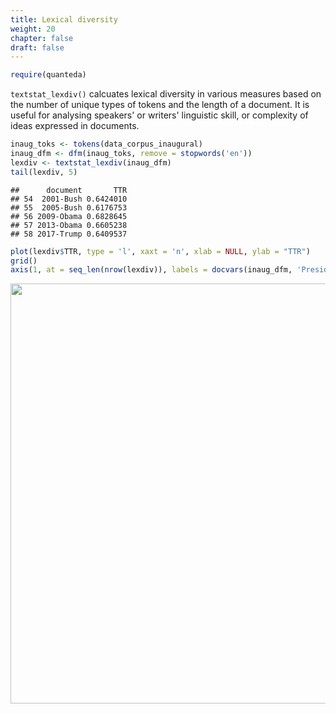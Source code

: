 ```yaml
---
title: Lexical diversity
weight: 20
chapter: false
draft: false
---
```



```r
require(quanteda)
```

`textstat_lexdiv()` calcuates lexical diversity in various measures based on the number of unique types of tokens and the length of a document. It is useful for analysing speakers' or writers' linguistic skill, or complexity of ideas expressed in documents.


```r
inaug_toks <- tokens(data_corpus_inaugural)
inaug_dfm <- dfm(inaug_toks, remove = stopwords('en'))
lexdiv <- textstat_lexdiv(inaug_dfm)
tail(lexdiv, 5)
```

```
##      document       TTR
## 54  2001-Bush 0.6424010
## 55  2005-Bush 0.6176753
## 56 2009-Obama 0.6828645
## 57 2013-Obama 0.6605238
## 58 2017-Trump 0.6409537
```


```r
plot(lexdiv$TTR, type = 'l', xaxt = 'n', xlab = NULL, ylab = "TTR")
grid()
axis(1, at = seq_len(nrow(lexdiv)), labels = docvars(inaug_dfm, 'President'))
```

<img src="/statistical-analysis/lexdiv_files/figure-html/unnamed-chunk-3-1.png" width="672" />


